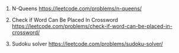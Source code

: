 1. N-Queens
   https://leetcode.com/problems/n-queens/

2. Check if Word Can Be Placed In Crossword
   https://leetcode.com/problems/check-if-word-can-be-placed-in-crossword/

3. Sudoku solver
   https://leetcode.com/problems/sudoku-solver/
